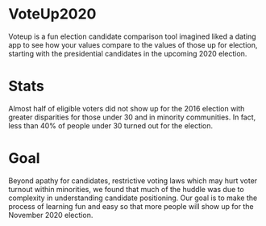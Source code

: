 # VoteUp2020

Voteup is a fun election candidate comparison tool imagined liked a dating app to see how your values compare to the values of those up for election, starting with the presidential candidates in the upcoming 2020 election.

# Stats
Almost half of eligible voters did not show up for the 2016 election with greater disparities for those under 30 and in minority communities. In fact, less than 40% of people under 30 turned out for the election.

# Goal
Beyond apathy for candidates, restrictive voting laws which may hurt voter turnout within minorities, we found that much of the huddle was due to complexity in understanding candidate positioning. Our goal is to make the process of learning fun and easy so that more people will show up for the November 2020 election.
